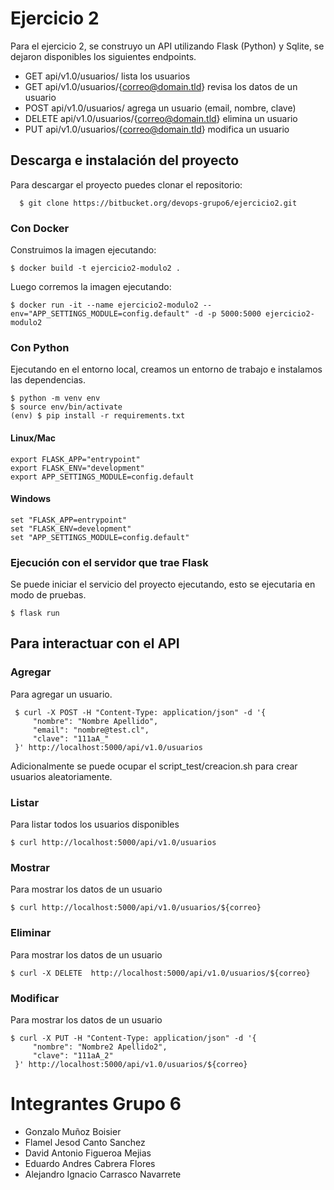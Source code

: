 # Ejercicio 2

Para el ejercicio 2, se construyo un API utilizando Flask (Python) y Sqlite, se
dejaron disponibles los siguientes endpoints.

- GET api/v1.0/usuarios/ lista los usuarios
- GET api/v1.0/usuarios/{correo@domain.tld} revisa los datos de un usuario
- POST api/v1.0/usuarios/ agrega un usuario (email, nombre, clave)
- DELETE api/v1.0/usuarios/{correo@domain.tld} elimina un usuario
- PUT api/v1.0/usuarios/{correo@domain.tld} modifica un usuario
  
## Descarga e instalación del proyecto

Para descargar el proyecto puedes clonar el repositorio:

```console
  $ git clone https://bitbucket.org/devops-grupo6/ejercicio2.git
```

### Con Docker

Construimos la imagen ejecutando:

```console
$ docker build -t ejercicio2-modulo2 .
```

Luego corremos la imagen ejecutando:
    
```console
$ docker run -it --name ejercicio2-modulo2 --env="APP_SETTINGS_MODULE=config.default" -d -p 5000:5000 ejercicio2-modulo2
```

### Con Python

Ejecutando en el entorno local, creamos un entorno de trabajo e instalamos las dependencias.

```console
$ python -m venv env
$ source env/bin/activate
(env) $ pip install -r requirements.txt
```

#### Linux/Mac

    export FLASK_APP="entrypoint"
    export FLASK_ENV="development"
    export APP_SETTINGS_MODULE=config.default

#### Windows

    set "FLASK_APP=entrypoint"
    set "FLASK_ENV=development"
    set "APP_SETTINGS_MODULE=config.default"

### Ejecución con el servidor que trae Flask

Se puede iniciar el servicio del proyecto ejecutando, esto se ejecutaria en modo de pruebas.

```console
$ flask run
```

## Para interactuar con el API

### Agregar

Para agregar un usuario.

```console
 $ curl -X POST -H "Content-Type: application/json" -d '{
     "nombre": "Nombre Apellido",
     "email": "nombre@test.cl",
     "clave": "111aA_"
 }' http://localhost:5000/api/v1.0/usuarios
```

Adicionalmente se puede ocupar el script_test/creacion.sh para crear usuarios aleatoriamente.

### Listar

Para listar todos los usuarios disponibles

```console
$ curl http://localhost:5000/api/v1.0/usuarios
```

### Mostrar

Para mostrar los datos de un usuario

```console
$ curl http://localhost:5000/api/v1.0/usuarios/${correo}
```

### Eliminar

Para mostrar los datos de un usuario

```console
$ curl -X DELETE  http://localhost:5000/api/v1.0/usuarios/${correo}
```

### Modificar

Para mostrar los datos de un usuario

```console
$ curl -X PUT -H "Content-Type: application/json" -d '{
     "nombre": "Nombre2 Apellido2",
     "clave": "111aA_2"
 }' http://localhost:5000/api/v1.0/usuarios/${correo}
```

# Integrantes Grupo 6
* Gonzalo Muñoz Boisier
* Flamel Jesod Canto Sanchez
* David Antonio Figueroa Mejias
* Eduardo Andres Cabrera Flores
* Alejandro Ignacio Carrasco Navarrete
